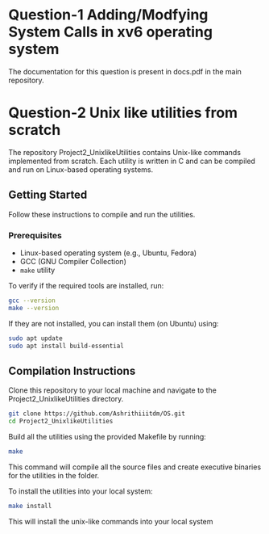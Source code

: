 # Question-1 Adding/Modfying System Calls in xv6 operating system
The documentation for this question is present in docs.pdf in the main repository.
# Question-2 Unix like utilities from scratch
The repository Project2_UnixlikeUtilities contains  Unix-like commands implemented from scratch. Each utility is written in C and can be compiled and run on Linux-based operating systems.

## Getting Started

Follow these instructions to compile and run the utilities.

### Prerequisites

- Linux-based operating system (e.g., Ubuntu, Fedora)
- GCC (GNU Compiler Collection)
- `make` utility

To verify if the required tools are installed, run:

```bash
gcc --version
make --version
```

If they are not installed, you can install them (on Ubuntu) using:

```bash
sudo apt update
sudo apt install build-essential
```

## Compilation Instructions
Clone this repository to your local machine and navigate to the Project2_UnixlikeUtilities directory.

```bash
git clone https://github.com/Ashrithiiitdm/OS.git
cd Project2_UnixlikeUtilities
```

Build all the utilities using the provided Makefile by running:
```bash
make
```
This command will compile all the source files and create executive binaries for the utilities in the folder.

To install the utilities into your local system:
```bash
make install
```
This will install the unix-like commands into your local system
